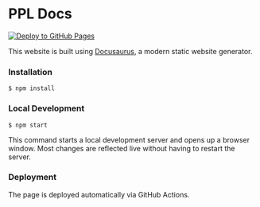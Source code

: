 # PPL Docs

[![Deploy to GitHub Pages](https://github.com/pewpewlive/ppl-docs/actions/workflows/deploy.yml/badge.svg)](https://github.com/pewpewlive/ppl-docs/actions/workflows/deploy.yml)

This website is built using [Docusaurus](https://docusaurus.io/), a modern static website generator.

### Installation

```
$ npm install
```

### Local Development

```
$ npm start
```

This command starts a local development server and opens up a browser window. Most changes are reflected live without having to restart the server.

### Deployment

The page is deployed automatically via GitHub Actions.
